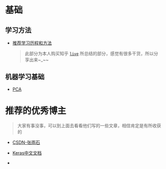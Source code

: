 # 基础
## 学习方法
- [推荐学习历程和方法](./blog/how-to-learning-machine-learning-and-cv.md)
    > 此部分为本人购买知乎 [``live``](https://www.zhihu.com/lives/848170558016356352) 所总结的部分，感觉有很多干货，所以分享出来~_~~

## 机器学习基础
- [PCA]()

# 推荐的优秀博主

> 大家有事没事，可以到上面去看看他们写的一些文章，相信肯定是有所收获的


- [CSDN-张雨石](https://blog.csdn.net/stdcoutzyx/article/details/79117869)

- [Keras中文文档](http://keras-cn.readthedocs.io/en/latest/layers/convolutional_layer/)

- []()

